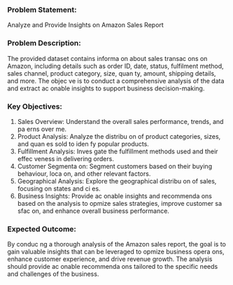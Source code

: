 ### Problem Statement: 
Analyze and Provide Insights on Amazon Sales Report 

### Problem Description: 
The provided dataset contains informa on about sales transac ons on Amazon, including details such as order 
ID, date, status, fulfilment method, sales channel, product category, size, quan ty, amount, shipping details, 
and more. The objec ve is to conduct a comprehensive analysis of the data and extract ac onable insights to 
support business decision-making. 

### Key Objectives: 
1. Sales Overview: Understand the overall sales performance, trends, and pa erns over me. 
2. Product Analysis: Analyze the distribu on of product categories, sizes, and quan es sold to iden fy popular 
products. 
3. Fulfillment Analysis: Inves gate the fulfillment methods used and their effec veness in delivering orders. 
4. Customer Segmenta on: Segment customers based on their buying behaviour, loca on, and other relevant 
factors. 
5. Geographical Analysis: Explore the geographical distribu on of sales, focusing on states and ci es. 
6. Business Insights: Provide ac onable insights and recommenda ons based on the analysis to opmize sales 
strategies, improve customer sa sfac on, and enhance overall business performance.

### Expected Outcome: 
By conduc ng a thorough analysis of the Amazon sales report, the goal is to gain valuable insights that can be 
leveraged to opmize business opera ons, enhance customer experience, and drive revenue growth. The 
analysis should provide ac onable recommenda ons tailored to the specific needs and challenges of the 
business. 
